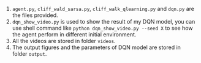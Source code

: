 1. `agent.py`, `cliff_wald_sarsa.py`, `cliff_walk_qlearning.py` and `dqn.py` are the files provided.
2. `dqn_show_video.py` is used to show the result of my DQN model, you can use shell command like `python dqn_show_video.py --seed X` to see how the agent perform in different initial environment. 
3. All the videos are stored in folder `videos`.
4. The output figures and the parameters of DQN model are stored in folder `output`.